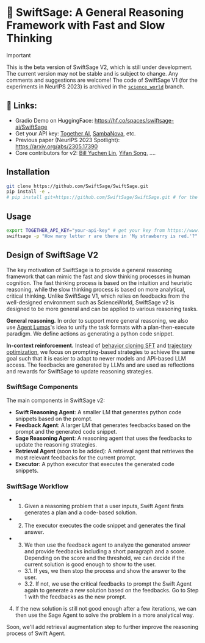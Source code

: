 # 🤖 SwiftSage: A General Reasoning Framework with Fast and Slow Thinking

> [!IMPORTANT]
> This is the beta version of SwiftSage V2, which is still under development. The current version may not be stable and is subject to change. Any comments and suggestions are welcome! 
> The code of SwiftSage V1 (for the experiments in NeurIPS 2023) is archived in the [`science_world`](https://github.com/SwiftSage/SwiftSage/tree/science_world) branch.


<!-- Github Readme Important Callout box note -->
## 🔗 Links:
- Gradio Demo on HuggingFace: https://hf.co/spaces/swiftsage-ai/SwiftSage
- Get your API key: [Together AI](https://www.together.ai), [SambaNova](https://www.sambanova.ai), etc.
- Previous paper (NeurIPS 2023 Spotlight): https://arxiv.org/abs/2305.17390 
- Core contributors for v2: [Bill Yuchen Lin](https://yuchenlin.xyz/), [Yifan Song](https://scholar.google.com/citations?user=b_HfZhQAAAAJ&hl=en), .... 

## Installation

```bash
git clone https://github.com/SwiftSage/SwiftSage.git
pip install -e .
# pip install git+https://github.com/SwiftSage/SwiftSage.git # for the latest version
```

## Usage

```bash
export TOGETHER_API_KEY="your-api-key" # get your key from https://www.together.ai
swiftsage -p "How many letter r are there in 'My strawberry is red.'?"
```


## Design of SwiftSage V2 

The key motivation of SwiftSage is to provide a general reasoning framework that can mimic the fast and slow thinking processes in human cognition. The fast thinking process is based on the intuition and heuristic reasoning, while the slow thinking process is based on more analytical, critical thinking. Unlike SwiftSage V1, which relies on feedbacks from the well-designed environment such as ScienceWorld, SwiftSage v2 is designed to be more general and can be applied to various reasoning tasks. 

**General reasoning.** In order to support more general reasoning, we also use [Agent Lumos](https://arxiv.org/abs/2311.05657)'s idea to unify the task formats with a plan-then-execute paradigm. We define actions as generating a python code snippet. 

**In-context reinforcement.** Instead of [behavior cloning SFT](https://arxiv.org/abs/2311.05657) and [trajectory optimization](https://arxiv.org/abs/2403.02502), we focus on prompting-based strategies to achieve the same goal such that it is easier to adapt to newer models and API-based LLM access. The feedbacks are generated by LLMs and are used as reflections and rewards for SwiftSage to update reasoning strategies.

### SwiftSage Components

The main components in SwiftSage v2: 
- **Swift Reasoning Agent**: A smaller LM that generates python code snippets based on the prompt.
- **Feedback Agent**: A larger LM that generates feedbacks based on the prompt and the generated code snippet.
- **Sage Reasoning Agent**: A reasoning agent that uses the feedbacks to update the reasoning strategies.
- **Retrieval Agent** (soon to be added): A retrieval agent that retrieves the most relevant feedbacks for the current prompt.
- **Executor**: A python executor that executes the generated code snippets.


### SwiftSage Workflow

- 1. Given a reasoning problem that a user inputs, Swift Agent firsts generates a plan and a code-based solution. 
- 2. The executor executes the code snippet and generates the final answer. 
- 3. We then use the feedback agent to analyze the generated answer and provide feedbacks including a short paragraph and a score. Depending on the score and the threshold, we can decide if the current solution is good enough to show to the user. 
    - 3.1. If yes, we then stop the process and show the answer to the user.
    - 3.2. If not, we use the critical feedbacks to prompt the Swift Agent again to generate a new solution based on the feedbacks. Go to Step 1 with the feedbacks as the new prompt.
4. If the new solution is still not good enough after a few iterations, we can then use the Sage Agent to solve the problem in a more analytical way.  

Soon, we'll add retrieval augmentation step to further improve the reasoning process of Swift Agent.  





